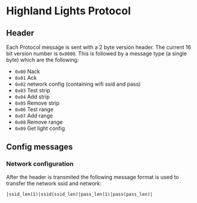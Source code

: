 # Highland Lights Protocol

## Header 
Each Protocol message is sent with a 2 byte version header. The current 16 bit version number is `0x0000`. This is followed by a message type (a single byte) which are the following:
* `0x00` Nack
* `0x01` Ack
* `0x02` network config (containing wifi ssid and pass)
* `0x03` Test strip
* `0x04` Add strip
* `0x05` Remove strip
* `0x06` Test range
* `0x07` Add range
* `0x08` Remove range
* `0x09` Get light config

## Config messages
### Network configuration
After the header is transmited the following message format is used to transfer the network ssid and network:
```
|ssid_len(1)|ssid(ssid_len)|pass_len(1)|pass(pass_len)|
```

